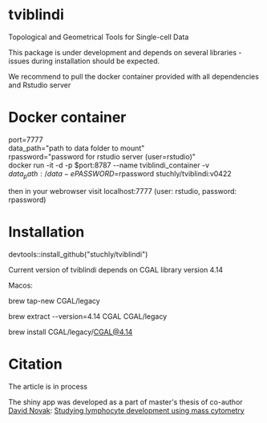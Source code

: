 # tviblindi
Topological and Geometrical Tools for Single-cell Data

This package is under development and depends on several libraries - issues during installation should be expected.

We recommend to pull the docker container provided with all dependencies and Rstudio server

# Docker container

port=7777\
data_path="path to data folder to mount"\
rpassword="password for rstudio server (user=rstudio)"\
docker run -it -d -p $port:8787 --name tviblindi_container -v $data_path:/data -e PASSWORD=$rpassword stuchly/tviblindi:v0422

then in your webrowser visit localhost:7777 (user: rstudio, password: rpassword)


# Installation 
devtools::install_github("stuchly/tviblindi")

Current version of tviblindi depends on CGAL library version 4.14

Macos:

brew tap-new CGAL/legacy   

brew extract --version=4.14 CGAL CGAL/legacy

brew install CGAL/legacy/CGAL@4.14  

# Citation
The article is in process

The shiny app was developed as a part of master's thesis of co-author [David Novak](https://github.com/davnovak):  [Studying lymphocyte development using mass cytometry](https://dspace.cuni.cz/handle/20.500.11956/119793?locale-attribute=en)
